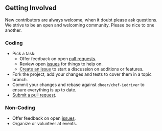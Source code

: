 ## Getting Involved

New contributors are always welcome, when it doubt please ask questions. 
We strive to be an open and welcoming community. Please be nice to one another.

### Coding

* Pick a task:
  * Offer feedback on open [pull requests](https://github.com/dhoer/chef-iedriver/pulls).
  * Review open [issues](https://github.com/dhoer/chef-iedriver/issues) for things to help on.
  * [Create an issue](https://github.com/dhoer/chef-iedriver/issues/new) to start a discussion on additions or features.
* Fork the project, add your changes and tests to cover them in a topic branch.
* Commit your changes and rebase against `dhoer/chef-iedriver` to ensure everything is up to date.
* [Submit a pull request](https://github.com/dhoer/chef-iedriver/compare/).

### Non-Coding

* Offer feedback on open [issues](https://github.com/dhoer/chef-iedriver/issues).
* Organize or volunteer at events.
